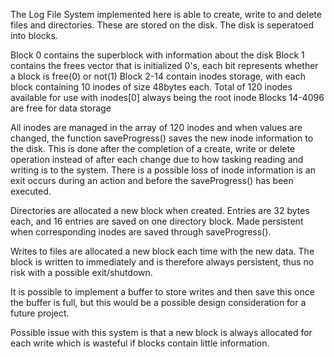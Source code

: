 The Log File System implemented here is able to create, write to and delete files and directories.  These are stored on the disk. The disk is seperatoed into blocks.

Block 0 contains the superblock with information about the disk
Block 1 contains the frees vector that is initialized 0's, each bit represents whether a block is free(0) or not(1)
Block 2-14 contain inodes storage, with each block containing 10 inodes of size 48bytes each. Total of 120 inodes available for use with inodes[0] always being the root inode
Blocks 14-4096 are free for data storage

All inodes are managed in the array of 120 inodes and when values are changed, the function saveProgress() saves the new inode information to the disk.
This is done after the completion of a create, write or delete operation instead of after each change due to how tasking reading and writing is to the system.
There is a possible loss of inode information is an exit occurs during an action and before the saveProgress() has been executed.

Directories are allocated a new block when created. Entries are 32 bytes each, and 16 entries are saved on one directory block.
Made persistent when corresponding inodes are saved through saveProgress().

Writes to files are allocated a new block each time with the new data. The block is written to immediately and is therefore always persistent, thus no risk with a possible exit/shutdown.

It is possible to implement a buffer to store writes and then save this once the buffer is full, but this would be a possible design consideration for a future project.

Possible issue with this system is that a new block is always allocated for each write which is wasteful if blocks contain little information.

